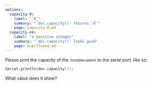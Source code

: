 ```yaml
---
options:
  capacity-0:
    label: "`0`"
    summary: "`doc.capacity()` returns `0`"
    page: capacity-0.md
  capacity-ok:
    label: "a positive integer"
    summary: "`doc.capacity()` looks good"
    page: overflowed.md
---
```


Please print the capacity of the `JsonDocument` to the serial port, like so:

```c++
Serial.println(doc.capacity());
```

What value does it show?

